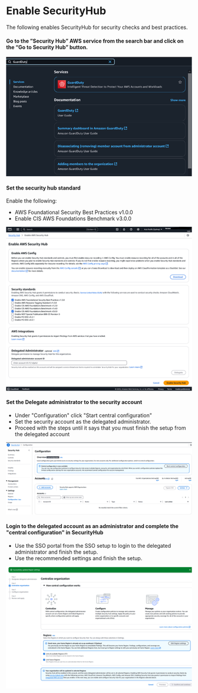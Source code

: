 # Enable SecurityHub

The following enables SecurityHub for security checks and best practices.

#### Go to the ”Security Hub” AWS service from the search bar and click on the “Go to Security Hub” button.

![guardduty-first.png](resources/guardduty-first.png)

#### Set the security hub standard

Enable the following:

-   AWS Foundational Security Best Practices v1.0.0
-   Enable CIS AWS Foundations Benchmark v3.0.0

![securityhub-enable.png](resources/securityhub-enable.png)

#### Set the Delegate administrator to the security account

-   Under "Configuration" click "Start central configuration"
-   Set the security account as the delegated administrator.
-   Proceed with the steps until it says that you must finish the setup from the delegated account

![securityhub-central.png](resources/securityhub-central.png)

#### Login to the delegated account as an administrator and complete the "central configuration" in SecurityHub

-   Use the SSO portal from the SSO setup to login to the delegated administrator and finish the setup.
-   Use the recommended settings and finish the setup.

![securityhub-in-admin-account.png](resources/securityhub-in-admin-account.png)
